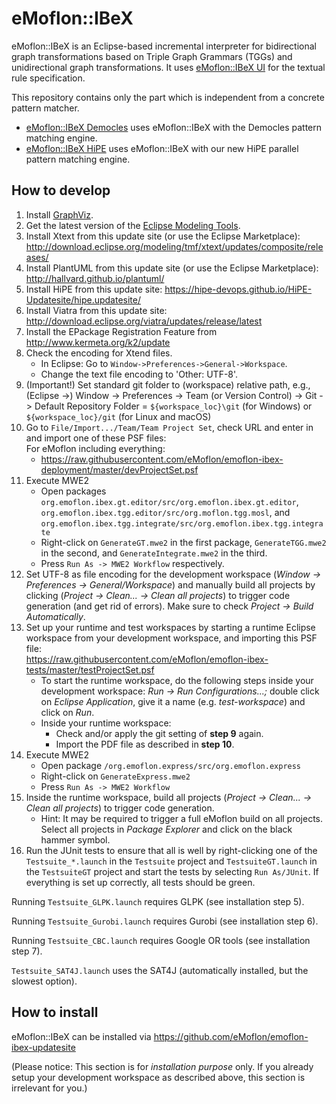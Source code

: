 # eMoflon::IBeX

eMoflon::IBeX is an Eclipse-based incremental interpreter for
	bidirectional graph transformations based on Triple Graph Grammars (TGGs)
	and unidirectional graph transformations.
It uses [eMoflon::IBeX UI](https://github.com/eMoflon/emoflon-ibex-ui)
	for the textual rule specification.

This repository contains only the part which is independent from a concrete pattern matcher.
- [eMoflon::IBeX Democles](https://github.com/eMoflon/emoflon-ibex-democles)
	uses eMoflon::IBeX with the Democles pattern matching engine.
- [eMoflon::IBeX HiPE](https://github.com/eMoflon/emoflon-ibex-hipe)
	uses eMoflon::IBeX with our new HiPE parallel pattern matching engine.

## How to develop
1. Install [GraphViz](http://www.graphviz.org/download/).
2. Get the latest version of the [Eclipse Modeling Tools](https://www.eclipse.org/downloads/packages/).
3. Install Xtext from this update site (or use the Eclipse Marketplace):
	http://download.eclipse.org/modeling/tmf/xtext/updates/composite/releases/
4. Install PlantUML from this update site (or use the Eclipse Marketplace):
	http://hallvard.github.io/plantuml/
5. Install HiPE from this update site:
	https://hipe-devops.github.io/HiPE-Updatesite/hipe.updatesite/
6. Install Viatra from this update site:
	http://download.eclipse.org/viatra/updates/release/latest
7. Install the EPackage Registration Feature from http://www.kermeta.org/k2/update
8. Check the encoding for Xtend files.
    - In Eclipse: Go to ```Window->Preferences->General->Workspace```.
    - Change the text file encoding to 'Other: UTF-8'.
9. (Important!) Set standard git folder to (workspace) relative path, e.g., (Eclipse ->) Window -> Preferences -> Team (or Version Control) -> Git -> Default Repository Folder = `${workspace_loc}\git` (for Windows) or `${workspace_loc}/git` (for Linux and macOS)
10. Go to ```File/Import.../Team/Team Project Set```, check URL and enter in and import one of these PSF files:<br/>
   For eMoflon including everything:	<br/>
	- https://raw.githubusercontent.com/eMoflon/emoflon-ibex-deployment/master/devProjectSet.psf <br/>
11. Execute MWE2
    - Open packages ```org.emoflon.ibex.gt.editor/src/org.emoflon.ibex.gt.editor```, ```org.emoflon.ibex.tgg.editor/src/org.moflon.tgg.mosl```, and ```org.emoflon.ibex.tgg.integrate/src/org.emoflon.ibex.tgg.integrate```
    - Right-click on ```GenerateGT.mwe2``` in the first package, ```GenerateTGG.mwe2``` in the second, and ```GenerateIntegrate.mwe2``` in the third.
    - Press ```Run As -> MWE2 Workflow``` respectively.
12. Set UTF-8 as file encoding for the development workspace (*Window &rarr; Preferences &rarr; General/Workspace*) and manually build all projects by clicking (*Project &rarr; Clean... &rarr; Clean all projects*) to trigger code generation (and get rid of errors). Make sure to check *Project &rarr; Build Automatically*.
13. Set up your runtime and test workspaces by starting a runtime Eclipse workspace
	from your development workspace, and importing this PSF file:<br/>
	https://raw.githubusercontent.com/eMoflon/emoflon-ibex-tests/master/testProjectSet.psf
	- To start the runtime workspace, do the following steps inside your development workspace: *Run &rarr; Run Configurations...;* double click on *Eclipse Application*, give it a name (e.g. *test-workspace*) and click on *Run*.
	- Inside your runtime workspace:
		- Check and/or apply the git setting of **step 9** again.
		- Import the PDF file as described in **step 10**.
14. Execute MWE2
    - Open package ```/org.emoflon.express/src/org.emoflon.express```
    - Right-click on ```GenerateExpress.mwe2```
    - Press ```Run As -> MWE2 Workflow```
15. Inside the runtime workspace, build all projects (*Project &rarr; Clean... &rarr; Clean all projects*) to trigger code generation.
	- Hint: It may be required to trigger a full eMoflon build on all projects. Select all projects in *Package Explorer* and click on the black hammer symbol.
16. Run the JUnit tests to ensure that all is well by right-clicking
	one of the ```Testsuite_*.launch``` in the ```Testsuite``` project
	and ```TestsuiteGT.launch``` in the ```TestsuiteGT``` project
	and start the tests by selecting ```Run As/JUnit```.
	If everything is set up correctly, all tests should be green.

Running ```Testsuite_GLPK.launch``` requires GLPK (see installation step 5).
	
Running ```Testsuite_Gurobi.launch``` requires Gurobi (see installation step 6).

Running ```Testsuite_CBC.launch``` requires Google OR tools (see installation step 7).

```Testsuite_SAT4J.launch``` uses the SAT4J (automatically installed, but the slowest option).  

## How to install

eMoflon::IBeX can be installed via https://github.com/eMoflon/emoflon-ibex-updatesite

(Please notice: This section is for *installation purpose* only. If you already setup your development workspace as described above, this section is irrelevant for you.)
